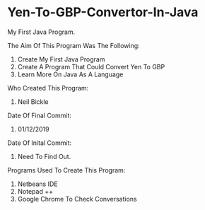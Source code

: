 # Yen-To-GBP-Convertor-In-Java
My First Java Program.

The Aim Of This Program Was The Following: 

1. Create My First Java Program
2. Create A Program That Could Convert Yen To GBP
3. Learn More On Java As A Language


Who Created This Program: 

1. Neil Bickle

Date Of Final Commit: 

1. 01/12/2019

Date Of Inital Commit: 

1. Need To Find Out.

Programs Used To Create This Program: 

1. Netbeans IDE
2. Notepad ++
3. Google Chrome To Check Conversations
